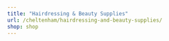 ```yaml
---
title: "Hairdressing & Beauty Supplies"
url: /cheltenham/hairdressing-and-beauty-supplies/
shop: shop
---
```

